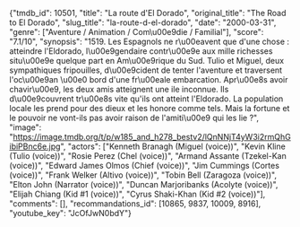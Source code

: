 {"tmdb_id": 10501, "title": "La route d'El Dorado", "original_title": "The Road to El Dorado", "slug_title": "la-route-d-el-dorado", "date": "2000-03-31", "genre": ["Aventure / Animation / Com\u00e9die / Familial"], "score": "7.1/10", "synopsis": "1519. Les Espagnols ne r\u00eavent que d'une chose : atteindre l'Eldorado, l\u00e9gendaire contr\u00e9e aux mille richesses situ\u00e9e quelque part en Am\u00e9rique du Sud. Tulio et Miguel, deux sympathiques fripouilles, d\u00e9cident de tenter l'aventure et traversent l'oc\u00e9an \u00e0 bord d'une fr\u00eale embarcation. Apr\u00e8s avoir chavir\u00e9, les deux amis atteignent une ile inconnue. Ils d\u00e9couvrent tr\u00e8s vite qu'ils ont atteint l'Eldorado. La population locale les prend pour des dieux et les honore comme tels. Mais la fortune et le pouvoir ne vont-ils pas avoir raison de l'amiti\u00e9 qui les lie ?", "image": "https://image.tmdb.org/t/p/w185_and_h278_bestv2/lQnNNjT4yW3i2rmQhGibiPBnc6e.jpg", "actors": ["Kenneth Branagh (Miguel  (voice))", "Kevin Kline (Tulio (voice))", "Rosie Perez (Chel (voice))", "Armand Assante (Tzekel-Kan (voice))", "Edward James Olmos (Chief (voice))", "Jim Cummings (Cortes (voice))", "Frank Welker (Altivo (voice))", "Tobin Bell (Zaragoza (voice))", "Elton John (Narrator (voice))", "Duncan Marjoribanks (Acolyte (voice))", "Elijah Chiang (Kid #1 (voice))", "Cyrus Shaki-Khan (Kid #2 (voice))"], "comments": [], "recommandations_id": [10865, 9837, 10009, 8916], "youtube_key": "JcOfJwN0bdY"}